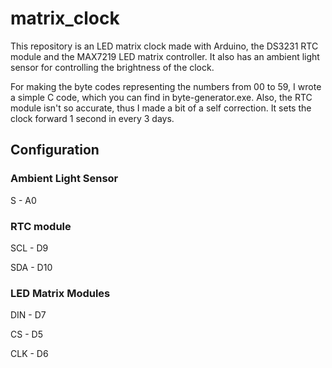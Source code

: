 # matrix_clock

This repository is an LED matrix clock made with Arduino, the DS3231 RTC module and the MAX7219 LED matrix controller. It also has an ambient light sensor for controlling the brightness of the clock.

For making the byte codes representing the numbers from 00 to 59, I wrote a simple C code, which you can find in byte-generator.exe.
Also, the RTC module isn't so accurate, thus I made a bit of a self correction. It sets the clock forward 1 second in every 3 days.

## Configuration

### Ambient Light Sensor

S - A0

### RTC module

SCL - D9

SDA - D10

### LED Matrix Modules

DIN - D7

CS - D5

CLK - D6
